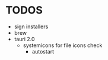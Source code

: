 # TODOS
- sign installers
- brew
- tauri 2.0
    - systemicons for file icons
    check
        - autostart